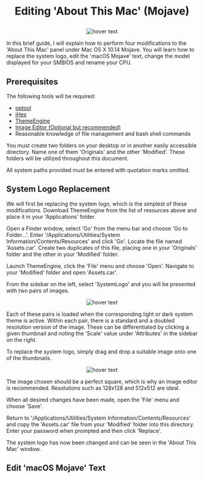 # <p align='center'>Editing 'About This Mac' (Mojave)</p>

<p align="center">
  <img src="https://i.imgur.com/Rx0YkPp.png" title="hover text">
</p>

In this brief guide, I will explain how to perform four modifications to the 'About This Mac' panel under Mac OS X 10.14 Mojave.  You will learn how to replace the system logo, edit the 'macOS Mojave' text, change the model displayed for your SMBIOS and rename your CPU.

## Prerequisites

The following tools will be required:
- <a href="https://github.com/alexzielenski/optool/releases/download/0.1/optool.zip">optool</a>
- <a href="https://itunes.apple.com/ie/app/ihex-hex-editor/id909566003?mt=12">iHex</a>
- <a href="https://github.com/alexzielenski/ThemeEngine/releases/download/1.0.0(111)/ThemeEngine_111.zip">ThemeEngine</a>
- <a href="https://affinity.store/get/photo/trial/mac/">Image Editor (Optional but recommended)</a>
- Reasonable knowledge of file management and bash shell commands

You must create two folders on your desktop or in another easily accessible directory.  Name one of them 'Originals' and the other 'Modified'.  These folders will be utilized throughout this document.

All system paths provided must be entered with quotation marks omitted.

## System Logo Replacement

We will first be replacing the system logo, which is the simplest of these modifications.  Download ThemeEngine from the list of resources above and place it in your 'Applications' folder.

Open a Finder window, select 'Go' from the menu bar and choose 'Go to Folder...'. Enter '/Applications/Utilities/System Information/Contents/Resources' and click 'Go'. Locate the file named 'Assets.car'.  Create two duplicates of this file, placing one in your 'Originals' folder and the other in your 'Modified' folder.

Launch ThemeEngine, click the 'File' menu and choose 'Open'.  Navigate to your 'Modified' folder and open 'Assets.car'. 

From the sidebar on the left, select 'SystemLogo' and you will be presented with two pairs of images.  

<p align="center">
  <img src="https://i.imgur.com/LkmF998.png" title="hover text">
</p>

Each of these pairs is loaded when the corresponding light or dark system theme is active.  Within each pair, there is a standard and a doubled resolution version of the image.  These can be differentiated by clicking a given thumbnail and noting the 'Scale' value under 'Attributes' in the sidebar on the right.

To replace the system logo, simply drag and drop a suitable image onto one of the thumbnails.

<p align="center">
  <img src="https://i.imgur.com/9jGMNi5.png" title="hover text">
</p>

The image chosen should be a perfect square, which is why an image editor is recommended.  Resolutions such as 128x128 and 512x512 are ideal.

When all desired changes have been made, open the 'File' menu and choose 'Save'.

Return to '/Applications/Utilities/System Information/Contents/Resources' and copy the 'Assets.car' file from your 'Modified' folder into this directory.  Enter your password when prompted and then click 'Replace'.

The system logo has now been changed and can be seen in the 'About This Mac' window.

## Edit 'macOS Mojave' Text
